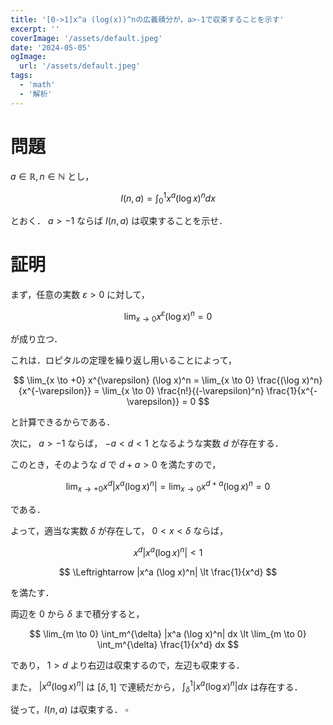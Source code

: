 ```yaml
---
title: '[0->1]x^a (log(x))^nの広義積分が，a>-1で収束することを示す'
excerpt: ''
coverImage: '/assets/default.jpeg'
date: '2024-05-05'
ogImage:
  url: '/assets/default.jpeg'
tags:
  - 'math'
  - '解析'
---
```


# 問題

$a \in \mathbb{R}, n \in \mathbb{N}$ とし，

$$
I(n, a) = \int_0^1 x^a (\log x)^n dx
$$

とおく．
$a>-1$ ならば $I(n, a)$ は収束することを示せ．

# 証明

まず，任意の実数 $\varepsilon > 0$ に対して，

$$
\lim_{x \to 0} x^{\varepsilon} (\log x)^n = 0
$$

が成り立つ．

これは．ロピタルの定理を繰り返し用いることによって，

$$
\lim_{x \to +0} x^{\varepsilon} (\log x)^n = \lim_{x \to 0} \frac{(\log x)^n}{x^{-\varepsilon}} = \lim_{x \to 0} \frac{n!}{(-\varepsilon)^n} \frac{1}{x^{-\varepsilon}} = 0
$$

と計算できるからである．

次に， $a > -1$ ならば， $-a \lt d \lt 1$ となるような実数 $d$ が存在する．

このとき，そのような $d$ で $d+a > 0$ を満たすので，

$$
\lim_{x \to +0} x^d |x^a (\log x)^n| = \lim_{x \to 0} x^{d+a} (\log x)^n = 0
$$

である．

よって，適当な実数 $\delta$ が存在して， $0 \lt x \lt \delta$ ならば，

$$
x^d|x^a (\log x)^n| \lt 1 
$$

$$
\Leftrightarrow |x^a (\log x)^n| \lt \frac{1}{x^d}
$$

を満たす．

両辺を $0$ から $\delta$ まで積分すると，

$$
\lim_{m \to 0} \int_m^{\delta} |x^a (\log x)^n| dx \lt \lim_{m \to 0} \int_m^{\delta} \frac{1}{x^d} dx
$$

であり， $1 > d$ より右辺は収束するので，左辺も収束する．

また， $|x^a (\log x)^n|$ は $[\delta, 1]$ で連続だから， $\int_{\delta}^1 |x^a (\log x)^n| dx$ は存在する．

従って，$I(n, a)$ は収束する． $\square$
